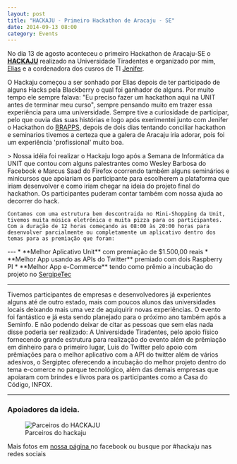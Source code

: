 ```yaml
---
layout: post
title: "HACKAJU - Primeiro Hackathon de Aracaju - SE"
date: 2014-09-13 08:00
category: Events
---
```


<p class="txt-post">
    No dia 13 de agosto aconteceu o primeiro Hackathon de Aracaju-SE o <a href="https://hackaju.com.br"><b>HACKAJU</b></a> realizado na Universidade Tiradentes e organizado por mim, 
    <a href="https://github.com/eliasdevelop">Elias</a> e a cordenadora dos cusros de TI <a href="http://lattes.cnpq.br/9297698513235759">Jenifer</a>.
</p>

<p class="txt-post">
	O Hackaju começou a ser sonhado por Elias depois de ter participado de alguns Hacks pela Blackberry o qual foi ganhador de alguns. Por muito tempo ele sempre falava: "Eu preciso fazer um hackathon aqui na UNIT antes de terminar meu curso", sempre pensando muito em trazer essa experiência para uma universidade. Sempre tive a curiosidade de participar, pelo que ouvia das suas histórias e logo após exerimentei junto com Jenifer o Hackathon do <a href="http://brappsbrasil.com/">BRAPPS</a>, depois de dois dias tentando conciliar hackathon e seminarios tivemos a certeza que a galera de Aracaju iria adorar, pois foi um experiência 'profissional' muito boa.
</p>

<p class="txt-post">>
	Nossa idéia foi realizar o Hackaju logo após a Semana de Informática da UNIT que contou com alguns palestrantes como Wesley Barbosa do Facebook e Marcus Saad do Firefox ocorrendo também alguns seminários e minicursos que apoiariam os participante para escolherem a plataforma que iriam desenvolver e como iriam chegar na ideia do projeto final do hackathon. Os participantes puderam contar também com nossa ajuda ao decorrer do hack. 

	Contamos com uma estrutura bem descontraida no Mini-Shopping da Unit, tivemos muita música eletrônica e muita pizza para os participantes. Com a duração de 12 horas começando as 08:00 às 20:00 horas para desenvolver parcialmente ou completamente um aplicativo dentro dos temas para as premiação que foram:
</p>
---
* **Melhor Aplicativo Unit** com premiação de $1.500,00 reais
* **Melhor App usando as APIs do Twitter** premiado com dois Raspberry PI
* **Melhor App e-Commerce** tendo como prêmio a incubação do projeto no <a href="http://www.sergipetec.se.gov.br/">SergipeTec</a>

---

<p class="txt-post">
	Tivemos participantes de empresas e desenvolvedores já experientes alguns até de outro estado, mais com poucos alunos das universidades locais deixando mais uma vez de aquiquirir novas experiências. O evento foi fantástico e já esta sendo planejado para o próximo ano também após a Seminfo. E não podendo deixar de citar as pessoas que sem elas nada disse poderia ser realizado: A Universidade Tiradentes, pelo apoio físico fornecendo grande estrutura para realização do evento além de prêmiação em dinheiro para o primeiro lugar, Luis do Twitter pelo apoio com prêmiações para o melhor aplicativo com a API do twitter além de vários adesivos, o Sergiptec oferecendo a incubação do melhor projeto dentro do tema e-comerce no parque tecnológico, além das demais empresas que apoiaram com brindes e livros para os participantes como a Casa do Código, INFOX.
</p>

---
<h3>
    Apoiadores da ideia.
</h3>
<figure>
    <img src="http://rafaeltavares.co/public/img/posts/talk_hackaju.png" alt="Parceiros do HACKAJU"/>
    <figcaption>Parceiros do hackaju</figcaption>
</figure>
<p>Mais fotos em <a href="https://www.facebook.com/hackaju">nossa página </a> no facebook ou busque por #hackaju nas redes sociais</p>
